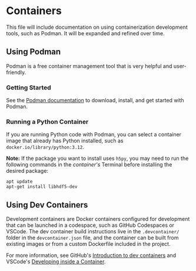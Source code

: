 # Containers 

This file will include documentation on using containerization development tools, such as Podman. 
It will be expanded and refined over time.

## Using Podman
Podman is a free container management tool that is very helpful and user-friendly.

### Getting Started
See the [Podman documentation](https://podman.io/docs) to download, install, and get started with Podman.

### Running a Python Container
If you are running Python code with Podman, you can select a container image that already has Python installed, such as `docker.io/library/python:3.12`.

**Note:** If the package you want to install uses `h5py`, you may need to run the following commands in the *container's* Terminal before installing the desired package:
```
apt update
apt-get install libhdf5-dev
```

## Using Dev Containers
Development containers are Docker containers configured for development that can be launched in a codespace, such as GitHub Codespaces or VSCode.
The dev container build instructions live in the `.devcontainer/` folder in the `devcontainer.json` file, and the container can be built from existing images or from a custom Dockerfile included in the project.

For more information, see GitHub's [Introduction to dev containers](https://docs.github.com/en/codespaces/setting-up-your-project-for-codespaces/adding-a-dev-container-configuration/introduction-to-dev-containers) and VSCode's [Developing inside a Container](https://code.visualstudio.com/docs/devcontainers/containers).